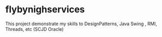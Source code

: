 # flybynighservices
This project demonstrate my skills to  DesignPatterns, Java Swing , RMI, Threads, etc (SCJD Oracle)
